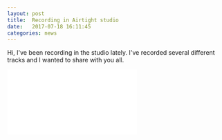 ```yaml
---
layout: post
title:  Recording in Airtight studio 
date:   2017-07-18 16:11:45
categories: news
---
```

Hi, I've been recording in the studio lately. I've recorded several different tracks and I wanted to share with you all.

<div class="videowrapper">
<iframe src="//www.youtube.com/embed/UOZCgJUrZK0" frameborder="0" allowfullscreen></iframe>
</div>